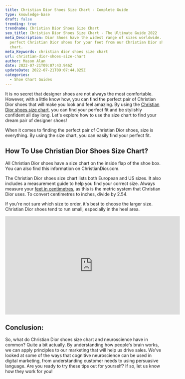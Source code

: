 ```yaml
---
title: Christian Dior Shoes Size Chart - Complete Guide
type: knowledge-base
draft: false
trending: true
trendname: Christian Dior Shoes Size Chart
seo_title: Christian Dior Shoes Size Chart - The Ultimate Guide 2022
meta_Description: Dior Shoes have the widest range of sizes worldwide. Find the
  perfect Christian Dior shoes for your feet from our Christian Dior shoe size
  chart.
meta_Keywords: christian dior shoes size chart
url: christian-dior-shoes-size-chart
author: Mason Alan
date: 2022-07-21T09:07:43.946Z
updateDate: 2022-07-21T09:07:44.825Z
categories:
  - Shoe Chart Guides
---
```

It is no secret that designer shoes are not always the most comfortable. However, with a little know how, you can find the perfect pair of Christian Dior shoes that will make you look and feel amazing. By using the <a href="https://shoesspy.com/christian-dior-shoes-size-chart/" target="_blank" rel="noopener">Christian Dior shoes size chart</a>, you can find your perfect fit and be stylishly confident all day long. Let's explore how to use the size chart to find your dream pair of designer shoes! 

When it comes to finding the perfect pair of Christian Dior shoes, size is everything. By using the size chart, you can easily find your perfect fit.

## **How To Use Christian Dior Shoes Size Chart?**

All Christian Dior shoes have a size chart on the inside flap of the shoe box. You can also find this information on ChristianDior.com.

The Christian Dior shoes size chart lists both European and US sizes. It also includes a measurement guide to help you find your correct size. Always measure your <a href="https://byjus.com/feet-to-centimeter-calculator/" target="_blank" rel="nofollow" rel="noopener">feet in centimetres</a>, as this is the metric system that Christian Dior uses. To convert centimetres to inches, divide by 2.54.

If you're not sure which size to order, it's best to choose the larger size. Christian Dior shoes tend to run small, especially in the heel area.

<iframe width="560" height="315" src="https://www.youtube.com/embed/ch5KD_G7eFU" title="YouTube video player" frameborder="0" allow="accelerometer; autoplay; clipboard-write; encrypted-media; gyroscope; picture-in-picture" allowfullscreen></iframe>

## **Conclusion:**

So, what do Christian Dior shoes size chart and neuroscience have in common? Quite a bit actually. By understanding how people's brain works, we can apply principles to our marketing that will help us drive sales. We've looked at some of the ways that cognitive neuroscience can be used in digital marketing, from understanding customer needs to using persuasive language. Are you ready to try these tips out for yourself? If so, let us know how they work for you!